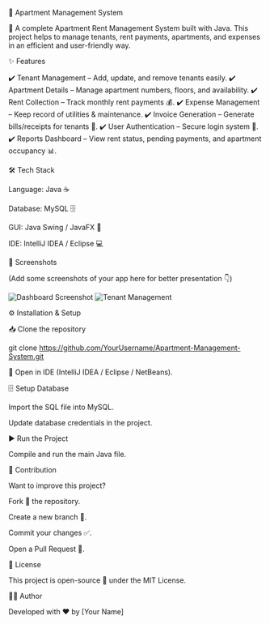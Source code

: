 🏢 Apartment Management System

🚀 A complete Apartment Rent Management System built with Java.
This project helps to manage tenants, rent payments, apartments, and expenses in an efficient and user-friendly way.

✨ Features

✔️ Tenant Management – Add, update, and remove tenants easily.
✔️ Apartment Details – Manage apartment numbers, floors, and availability.
✔️ Rent Collection – Track monthly rent payments 💰.
✔️ Expense Management – Keep record of utilities & maintenance.
✔️ Invoice Generation – Generate bills/receipts for tenants 📄.
✔️ User Authentication – Secure login system 🔐.
✔️ Reports Dashboard – View rent status, pending payments, and apartment occupancy 📊.

🛠️ Tech Stack

Language: Java ☕

Database: MySQL 🗄️

GUI: Java Swing / JavaFX 🎨

IDE: IntelliJ IDEA / Eclipse 💻

📸 Screenshots

(Add some screenshots of your app here for better presentation 👇)

![Dashboard Screenshot](link-to-screenshot.png)
![Tenant Management](link-to-screenshot.png)

⚙️ Installation & Setup

📥 Clone the repository

git clone https://github.com/YourUsername/Apartment-Management-System.git


📂 Open in IDE (IntelliJ IDEA / Eclipse / NetBeans).

🗄️ Setup Database

Import the SQL file into MySQL.

Update database credentials in the project.

▶️ Run the Project

Compile and run the main Java file.

🤝 Contribution

Want to improve this project?

Fork 🍴 the repository.

Create a new branch 🌿.

Commit your changes ✅.

Open a Pull Request 🔄.

📜 License

This project is open-source 👐 under the MIT License.

👨‍💻 Author

Developed with ❤️ by [Your Name]
